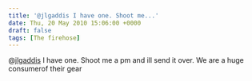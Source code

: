 ```yaml
---
title: '@jlgaddis I have one. Shoot me...'
date: Thu, 20 May 2010 15:06:00 +0000
draft: false
tags: [The firehose]
---
```


@[jlgaddis](http://twitter.com/jlgaddis) I have one. Shoot me a pm and ill send it over. We are a huge consumerof their gear